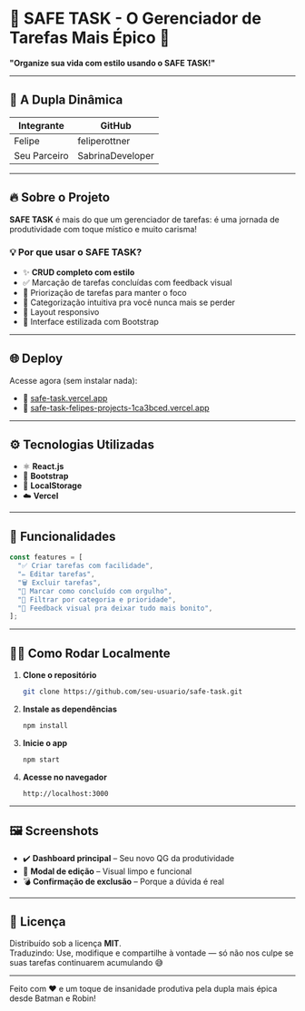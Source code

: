 # 🚀 SAFE TASK - O Gerenciador de Tarefas Mais Épico 🌌

**"Organize sua vida com estilo usando o SAFE TASK!"**

---

## 👥 A Dupla Dinâmica

| Integrante   | GitHub           |
|--------------|------------------|
| Felipe       | feliperottner    |
| Seu Parceiro | SabrinaDeveloper |

---

## 🔥 Sobre o Projeto

**SAFE TASK** é mais do que um gerenciador de tarefas: é uma jornada de produtividade com toque místico e muito carisma!

### 💡 Por que usar o SAFE TASK?

- ✨ **CRUD completo com estilo**
- ✅ Marcação de tarefas concluídas com feedback visual
- 🚨 Priorização de tarefas para manter o foco
- 🧠 Categorização intuitiva pra você nunca mais se perder
- 📱 Layout responsivo
- 🌈 Interface estilizada com Bootstrap
---

## 🌐 Deploy

Acesse agora (sem instalar nada):

- 🔗 [safe-task.vercel.app](https://safe-task.vercel.app)
- 🔗 [safe-task-felipes-projects-1ca3bced.vercel.app](https://safe-task-felipes-projects-1ca3bced.vercel.app)

---

## ⚙️ Tecnologias Utilizadas

- ⚛️ **React.js**
- 🎨 **Bootstrap**
- 💾 **LocalStorage** 
- ☁️ **Vercel**

---

## 🎯 Funcionalidades

```javascript
const features = [
  "✅ Criar tarefas com facilidade",
  "✏️ Editar tarefas",
  "🗑️ Excluir tarefas",
  "🏁 Marcar como concluído com orgulho",
  "📂 Filtrar por categoria e prioridade",
  "🌟 Feedback visual pra deixar tudo mais bonito",
];
```

---

## 🧑‍💻 Como Rodar Localmente

1. **Clone o repositório**
   ```bash
   git clone https://github.com/seu-usuario/safe-task.git
   ```

2. **Instale as dependências**
   ```bash
   npm install
   ```

3. **Inicie o app**
   ```bash
   npm start
   ```

4. **Acesse no navegador**
   ```
   http://localhost:3000
   ```

---

## 🖼️ Screenshots

- ✔️ **Dashboard principal** – Seu novo QG da produtividade  
- 🔧 **Modal de edição** – Visual limpo e funcional  
- 💣 **Confirmação de exclusão** – Porque a dúvida é real  

---

## 📜 Licença

Distribuído sob a licença **MIT**.  
Traduzindo: Use, modifique e compartilhe à vontade — só não nos culpe se suas tarefas continuarem acumulando 😅

---

Feito com ❤️ e um toque de insanidade produtiva pela dupla mais épica desde Batman e Robin!
